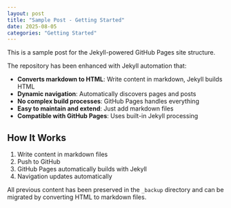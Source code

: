 ```yaml
---
layout: post
title: "Sample Post - Getting Started"
date: 2025-08-05
categories: "Getting Started"
---
```


This is a sample post for the Jekyll-powered GitHub Pages site structure.

The repository has been enhanced with Jekyll automation that:

- **Converts markdown to HTML**: Write content in markdown, Jekyll builds HTML
- **Dynamic navigation**: Automatically discovers pages and posts
- **No complex build processes**: GitHub Pages handles everything
- **Easy to maintain and extend**: Just add markdown files
- **Compatible with GitHub Pages**: Uses built-in Jekyll processing

## How It Works

1. Write content in markdown files
2. Push to GitHub
3. GitHub Pages automatically builds with Jekyll
4. Navigation updates automatically

All previous content has been preserved in the `_backup` directory and can be migrated by converting HTML to markdown files.
